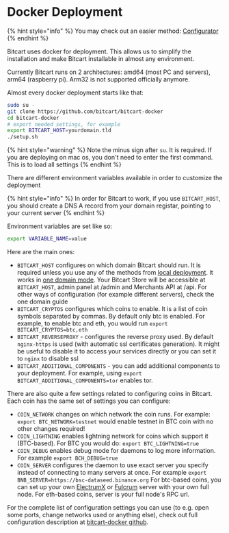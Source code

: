 # Docker Deployment

{% hint style="info" %}
You may check out an easier method: [Configurator](configurator.md)
{% endhint %}

Bitcart uses docker for deployment. This allows us to simplify the installation and make Bitcart installable in almost any environment.

Currently Bitcart runs on 2 architectures: amd64 (most PC and servers), arm64 (raspberry pi). Arm32 is not supported officially anymore.

Almost every docker deployment starts like that:

```bash
sudo su -
git clone https://github.com/bitcart/bitcart-docker
cd bitcart-docker
# export needed settings, for example
export BITCART_HOST=yourdomain.tld
./setup.sh
```

{% hint style="warning" %}
Note the minus sign after `su`. It is required. If you are deploying on mac os, you don't need to enter the first command. This is to load all settings
{% endhint %}

There are different environment variables available in order to customize the deployment

{% hint style="info" %}
In order for Bitcart to work, if you use `BITCART_HOST`, you should create a DNS A record from your domain registar, pointing to your current server
{% endhint %}

Environment variables are set like so:

```bash
export VARIABLE_NAME=value
```

Here are the main ones:

* `BITCART_HOST` configures on which domain Bitcart should run. It is required unless you use any of the methods from [local deployment](local.md). It works in [one domain mode](../guides/one-domain-mode.md). Your Bitcart Store will be accessible at `BITCART_HOST`, admin panel at /admin and Merchants API at /api. For other ways of configuration (for example different servers), check the one domain guide
* `BITCART_CRYPTOS` configures which coins to enable. It is a list of coin symbols separated by commas. By default only btc is enabled. For example, to enable btc and eth, you would run `export BITCART_CRYPTOS=btc,eth`
* `BITCART_REVERSEPROXY` - configures the reverse proxy used. By default `nginx-https` is used (with automatic ssl certificates generation). It might be useful to disable it to access your services directly or you can set it to `nginx` to disable ssl
* `BITCART_ADDITIONAL_COMPONENTS` - you can add additional components to your deployment. For example, using `export BITCART_ADDITIONAL_COMPONENTS=tor` enables tor.

There are also quite a few settings related to configuring coins in Bitcart. Each coin has the same set of settings you can configure:

* `COIN_NETWORK` changes on which network the coin runs. For example: `export BTC_NETWORK=testnet` would enable testnet in BTC coin with no other changes required!
* `COIN_LIGHTNING` enables lightning network for coins which support it (BTC-based). For BTC you would do: `export BTC_LIGHTNING=true`
* `COIN_DEBUG` enables debug mode for daemons to log more information. For example `export BCH_DEBUG=true`
* `COIN_SERVER` configures the daemon to use exact server you specify instead of connecting to many servers at once. For example `export BNB_SERVER=https://bsc-dataseed.binance.org` For btc-based coins, you can set up your own [ElectrumX](https://github.com/spesmilo/electrumx) or [Fulcrum](https://github.com/cculianu/Fulcrum) server with your own full node. For eth-based coins, server is your full node's RPC url.

For the complete list of configuration settings you can use (to e.g. open some ports, change networks used or anything else), check out full configuration description at [bitcart-docker github](https://github.com/bitcart/bitcart-docker/blob/master/README.md#configuration).
